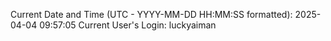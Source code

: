 Current Date and Time (UTC - YYYY-MM-DD HH:MM:SS formatted): 2025-04-04 09:57:05
Current User's Login: luckyaiman
